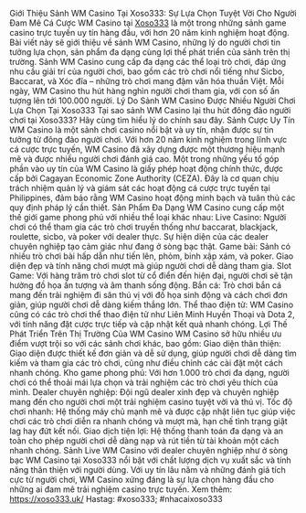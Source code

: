 Giới Thiệu Sảnh WM Casino Tại Xoso333: Sự Lựa Chọn Tuyệt Vời Cho Người Đam Mê Cá Cược
WM Casino tại [Xoso333]( https://xoso333.uk/) là một trong những sảnh game casino trực tuyến uy tín hàng đầu, với hơn 20 năm kinh nghiệm hoạt động. Bài viết này sẽ giới thiệu về sảnh WM Casino, những lý do người chơi tin tưởng lựa chọn, sản phẩm đa dạng cùng lợi thế phát triển của sảnh trên thị trường.
Sảnh WM Casino cung cấp đa dạng các thể loại trò chơi, đáp ứng nhu cầu giải trí của người chơi, bao gồm các trò chơi nổi tiếng như Sicbo, Baccarat, và Xóc đĩa – những trò chơi mang đậm văn hóa thuần Việt. Mỗi ngày, WM Casino thu hút hàng nghìn người chơi tham gia, với con số ấn tượng lên tới 100.000 người.
Lý Do Sảnh WM Casino Được Nhiều Người Chơi Lựa Chọn Tại Xoso333
Tại sao sảnh WM Casino lại thu hút đông đảo người chơi tại Xoso333? Hãy cùng tìm hiểu lý do chính sau đây.
Sảnh Cược Uy Tín
WM Casino là một sảnh chơi casino nổi bật và uy tín, nhận được sự tin tưởng từ đông đảo người chơi. Với hơn 20 năm kinh nghiệm trong lĩnh vực cá cược trực tuyến, WM Casino đã xây dựng được một thương hiệu mạnh mẽ và được nhiều người chơi đánh giá cao.
Một trong những yếu tố góp phần vào uy tín của WM Casino là giấy phép hoạt động chính thức, được cấp bởi Cagayan Economic Zone Authority (CEZA). Đây là cơ quan chịu trách nhiệm quản lý và giám sát các hoạt động cá cược trực tuyến tại Philippines, đảm bảo rằng WM Casino hoạt động minh bạch và tuân thủ các quy định pháp lý cần thiết.
Sản Phẩm Đa Dạng
WM Casino cung cấp một thế giới game phong phú với nhiều thể loại khác nhau:
Live Casino: Người chơi có thể tham gia các trò chơi truyền thống như baccarat, blackjack, roulette, sicbo, và poker với dealer thực. Sự hiện diện của các dealer chuyên nghiệp tạo cảm giác như đang ở sòng bạc thật.
Game bài: Sảnh có nhiều trò chơi bài hấp dẫn như tiến lên, phỏm, binh xập xám, và poker. Giao diện đẹp và tính năng chơi mượt mà giúp người chơi dễ dàng tham gia.
Slot Game: Với hàng trăm trò chơi slot từ cổ điển đến hiện đại, người chơi sẽ tận hưởng đồ họa ấn tượng và âm thanh sống động.
Bắn cá: Trò chơi bắn cá mang đến trải nghiệm đi săn thú vị với đồ họa sinh động và cách chơi đơn giản, giúp người chơi dễ dàng kiếm thắng lớn.
Thể thao điện tử: WM Casino cũng có các trò chơi thể thao điện tử như Liên Minh Huyền Thoại và Dota 2, với tính năng đặt cược trực tiếp và cập nhật kết quả nhanh chóng.
Lợi Thế Phát Triển Trên Thị Trường Của WM Casino
WM Casino sở hữu nhiều ưu điểm vượt trội so với các sảnh chơi khác, bao gồm:
Giao diện thân thiện: Giao diện được thiết kế đơn giản và dễ sử dụng, giúp người chơi dễ dàng tìm kiếm và tham gia các trò chơi, cũng như điều chỉnh các cài đặt một cách nhanh chóng.
Kho game phong phú: Với hơn 1.000 trò chơi đa dạng, người chơi có thể thoải mái lựa chọn và trải nghiệm các trò chơi yêu thích của mình.
Dealer chuyên nghiệp: Đội ngũ dealer xinh đẹp và chuyên nghiệp mang đến cho người chơi một trải nghiệm casino tuyệt vời và thú vị.
Tốc độ chơi nhanh: Hệ thống máy chủ mạnh mẽ và được cập nhật liên tục giúp việc chơi các trò chơi diễn ra nhanh chóng và mượt mà, hạn chế tình trạng giật lag hay đứt kết nối.
Giao dịch tiện lợi: Hệ thống thanh toán đa dạng và an toàn cho phép người chơi dễ dàng nạp và rút tiền từ tài khoản một cách nhanh chóng.
Sảnh Live WM Casino với dealer chuyên nghiệp như ở sòng bạc
WM Casino tại Xoso333 nổi bật với chất lượng dịch vụ xuất sắc và tính năng thân thiện với người dùng. Với uy tín lâu năm và những đánh giá tích cực từ người chơi, WM Casino xứng đáng là sự lựa chọn hàng đầu cho những ai đam mê trải nghiệm casino trực tuyến.
Xem thêm: https://xoso333.uk/
Hastag: #xoso333; #nhacaixoso333

